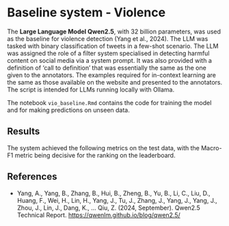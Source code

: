 # Baseline system - Violence 

The **Large Language Model Qwen2.5**, with 32 billion parameters, was used as the baseline for violence detection (Yang et al., 2024). The LLM was tasked with binary classification of tweets in a few-shot scenario. The LLM was assigned the role of a filter system specialised in detecting harmful content on social media via a system prompt. It was also provided with a definition of ‘call to definition’ that was essentially the same as the one given to the annotators. The examples required for in-context learning are the same as those available on the website and presented to the annotators. The script is intended for LLMs running locally with Ollama. 

The notebook `vio_baseline.Rmd` contains the code for training the model and for making predictions on unseen data.

## Results 

The system achieved the following metrics on the test data, with the Macro-F1 metric being decisive for the ranking on the leaderboard. 

<div align="center">

[//]: # (| Category      |   P  |   R  |  F1  |
| ------------- | ---- | ---- |  -:  |
| true          | 0.23 | 0.78 | 0.36 |
| false         | 0.97 | 0.72 | 0.83 |
| **Mac. avg.** | 0.60 | 0.75 | 0.59 |
| **Weight. avg.** | 0.90 | 0.73 | 0.78 |)

</div>

## References

- Yang, A., Yang, B., Zhang, B., Hui, B., Zheng, B., Yu, B., Li, C., Liu, D., Huang, F., Wei, H., Lin, H., Yang, J., Tu, J., Zhang, J., Yang, J., Yang, J., Zhou, J., Lin, J., Dang, K., … Qiu, Z. (2024, September). Qwen2.5 Technical Report. https://qwenlm.github.io/blog/qwen2.5/
